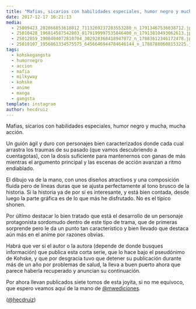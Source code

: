 ```yaml
---
title: "Mafias, sicarios con habilidades especiales, humor negro y mucha, mucha acción"
date: 2017-12-17 16:21:13
media: 
  - 25009423_202866853618012_7113269237283553280_n_17913467536038712.jpg
  - 25010428_196814587542803_8179199997535846400_n_17913810493062613.jpg
  - 25012859_1908404072810704_302928368418947072_n_17883612346172478.jpg
  - 25010107_1956861334575575_6456646944784646144_n_17887880608153225.jpg
tags: 
  - kohskegangsta
  - humornegro
  - accion
  - mafia
  - milkyway
  - kohske
  - anime
  - manga
  - gangsta
template: instagram
author: hecdruiz
---
```


Mafias, sicarios con habilidades especiales, humor negro y mucha, mucha acción.

Un guión ágil y duro con personajes bien caracterizados donde cada cual arrastra los traumas de su pasado (que vamos descubriendo a cuentagotas), con la dosis suficiente para mantenernos con ganas de más mientras el argumento principal y las escenas de acción avanzan a ritmo endiablado.

El dibujo va de la mano, con unos diseños atractivos y una composición fluida pero de líneas duras que se ajusta perfectamente al tono brusco de la historia. Si la historia ya de por sí es interesante, y está bien contada, desde luego la parte gráfica es de lo que más he disfrutado. No es el típico shonen.

Por último destacar lo bien tratado que está el desarrollo de un personaje protagonista sordomudo dentro de este tipo de trama, que de primeras sorprende pero le da un punto tan característico y bien llevado que destaca aún más en el anime por razones obvias.

Habrá que ver si el autor o la autora (depende de donde busques información) que publica esta corta serie, que lo hace bajo el pseudónimo de Kohske, y que por desgracia tuvo que detener su publicación durante más de un año por problemas de salud, la lleva a buen puerto ahora que parece haberla recuperado y anuncian su continuación.

Por ahora llevan publicados siete tomos de esta joyita, si no me equivoco, que espero veamos aquí de la mano de [@mwediciones](https://instagram.com/mwediciones).

([@hecdruiz](https://instagram.com/hecdruiz))
